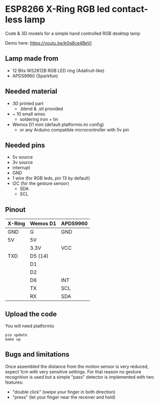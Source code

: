 # ESP8266 X-Ring RGB led contact-less lamp

Code & 3D models for a simple hand controlled RGB desktop lamp

Demo here: https://youtu.be/k0g8ce4BeVI

## Lamp made from

- 12 Bits WS2812B RGB LED ring (Adafruit-like)
- APDS9960 (Sparkfun)

## Needed material

- 3D printed part
    - .blend & .stl provided
- ~ 10 small wires
    - soldering iron + tin
- Wemos D1 mini (default platformio.ini config)
    - or any Arduino compatible microcontroller with 5v pin

## Needed pins

- 5v source
- 3v source
- interrupt
- GND
- 1 wire (for RGB leds, pin 13 by default)
- I2C (for the gesture sensor)
    - SDA
    - SCL

## Pinout


| X-Ring    | Wemos D1 |  APDS9960 |
|-----------|----------|-----------|
| GND       | G        |  GND      |
| 5V        | 5V       |           |
|           | 3.3V     |  VCC      |
| TXD       | D5  (14) |           |
|           | D1       |           |
|           | D2       |           |
|           | D6       |  INT      |
|           | TX       |  SCL      |
|           | RX       |  SDA      |

## Upload the code

You will need platformio

    pio update
    make up

## Bugs and limitations

Once assembled the distance from the motion sensor is very reduced, expect 1cm with very sensitive settings.
For that reason no gesture recognition is used but a simple "pass" detector is implemented with two features:

- "double click" (swipe your finger in both direction)
- "press" (let your finger near the receiver and hold)


